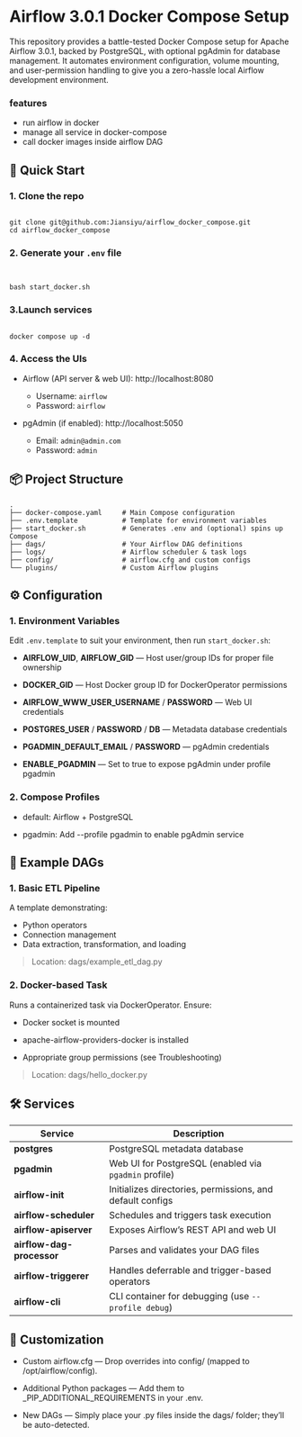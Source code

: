 # Airflow 3.0.1 Docker Compose Setup

This repository provides a battle-tested Docker Compose setup for Apache Airflow 3.0.1, backed by PostgreSQL, with optional pgAdmin for database management. It automates environment configuration, volume mounting, and user-permission handling to give you a zero-hassle local Airflow development environment.

### features

* run airflow in docker
* manage all service in docker-compose 
* call docker images inside airflow DAG 

## 🚀 Quick Start

### 1. Clone the repo
```shell

git clone git@github.com:Jiansiyu/airflow_docker_compose.git
cd airflow_docker_compose

```

### 2. Generate your `.env` file

```shell


bash start_docker.sh

```

### 3.Launch services

````shell

docker compose up -d

````


### 4. Access the UIs

* Airflow (API server & web UI): http://localhost:8080
  * Username: `airflow`
  * Password: `airflow`

* pgAdmin (if enabled): http://localhost:5050
  * Email: `admin@admin.com` 
  * Password: `admin`


## 📦 Project Structure

```shell
.
├── docker-compose.yaml     # Main Compose configuration
├── .env.template           # Template for environment variables
├── start_docker.sh         # Generates .env and (optional) spins up Compose
├── dags/                   # Your Airflow DAG definitions
├── logs/                   # Airflow scheduler & task logs
├── config/                 # airflow.cfg and custom configs
└── plugins/                # Custom Airflow plugins

```

## ⚙️ Configuration
### 1. Environment Variables

Edit `.env.template` to suit your environment, then run `start_docker.sh`:

* **AIRFLOW_UID**, **AIRFLOW_GID** — Host user/group IDs for proper file ownership

* **DOCKER_GID** — Host Docker group ID for DockerOperator permissions

* **AIRFLOW_WWW_USER_USERNAME** / **PASSWORD** — Web UI credentials

* **POSTGRES_USER** / **PASSWORD** / **DB** — Metadata database credentials

* **PGADMIN_DEFAULT_EMAIL** / **PASSWORD** — pgAdmin credentials

* **ENABLE_PGADMIN** — Set to true to expose pgAdmin under profile pgadmin

### 2. Compose Profiles

* default: Airflow + PostgreSQL

* pgadmin: Add --profile pgadmin to enable pgAdmin service


## 📂 Example DAGs

### 1. Basic ETL Pipeline
A template demonstrating:

* Python operators 
* Connection management 
* Data extraction, transformation, and loading

> Location: dags/example_etl_dag.py

### 2. Docker-based Task
Runs a containerized task via DockerOperator.
Ensure:

* Docker socket is mounted

* apache-airflow-providers-docker is installed

* Appropriate group permissions (see Troubleshooting)

> Location: dags/hello_docker.py

## 🛠️ Services
| Service                   | Description                                               |
| ------------------------- | --------------------------------------------------------- |
| **postgres**              | PostgreSQL metadata database                              |
| **pgadmin**               | Web UI for PostgreSQL (enabled via `pgadmin` profile)     |
| **airflow-init**          | Initializes directories, permissions, and default configs |
| **airflow-scheduler**     | Schedules and triggers task execution                     |
| **airflow-apiserver**     | Exposes Airflow’s REST API and web UI                     |
| **airflow-dag-processor** | Parses and validates your DAG files                       |
| **airflow-triggerer**     | Handles deferrable and trigger-based operators            |
| **airflow-cli**           | CLI container for debugging (use `--profile debug`)       |

## 🔧 Customization
* Custom airflow.cfg — Drop overrides into config/ (mapped to /opt/airflow/config).

* Additional Python packages — Add them to _PIP_ADDITIONAL_REQUIREMENTS in your .env.

* New DAGs — Simply place your .py files inside the dags/ folder; they’ll be auto-detected.